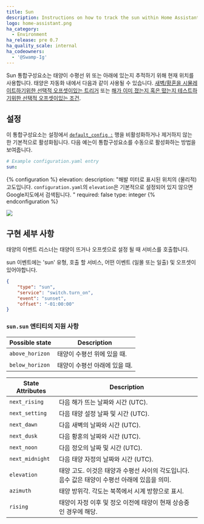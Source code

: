 ```yaml
---
title: Sun
description: Instructions on how to track the sun within Home Assistant.
logo: home-assistant.png
ha_category:
  - Environment
ha_release: pre 0.7
ha_quality_scale: internal
ha_codeowners:
  - '@Swamp-Ig'
---
```


Sun 통합구성요소는 태양이 수평선 위 또는 아래에 있는지 추적하기 위해 현재 위치를 사용합니다.
태양은 자동화 내에서 다음과 같이 사용될 수 있습니다. 
[새벽/황혼을 시뮬레이트하기위한 선택적 오프셋이있는 트리거][sun_trigger] 또는 [해가 이미 졌는지 혹은 떴는지 테스트하기위한 선택적 오프셋이있는 조건][sun_condition].

[sun_trigger]: /docs/automation/trigger/#sun-trigger
[sun_condition]: /docs/scripts/conditions/#sun-condition

## 설정

이 통합구성요소는 설정에서 [`default_config :`](https://www.home-assistant.io/integrations/default_config/) 행을 비활성화하거나 제거하지 않는 한 기본적으로 활성화됩니다. 다음 예는이 통합구성요소를 수동으로 활성화하는 방법을 보여줍니다.

```yaml
# Example configuration.yaml entry
sun:
```

{% configuration %}
elevation:
  description: "해발 미터로 표시된 위치의 (물리적) 고도입니다. `configuration.yaml`의 `elevation`은 기본적으로 설정되어 있지 않으면 Google지도에서 검색됩니다. "
  required: false
  type: integer
{% endconfiguration %}

<p class='img'>
<img src='/images/screenshots/more-info-dialog-sun.png' />
</p>

## 구현 세부 사항

태양의 이벤트 리스너는 태양이 뜨거나 오프셋으로 설정 될 때 서비스를 호출합니다.

sun 이벤트에는 'sun' 유형, 호출 할 서비스, 어떤 이벤트 (일몰 또는 일출) 및 오프셋이 있어야합니다.

```json
{
    "type": "sun",
    "service": "switch.turn_on",
    "event": "sunset",
    "offset": "-01:00:00"
}
```

### `sun.sun` 엔티티의 지원 사항

| Possible state | Description |
| --------- | ----------- |
| `above_horizon` | 태양이 수평선 위에 있을 때.
| `below_horizon` | 태양이 수평선 아래에 있을 때.

| State Attributes | Description |
| --------- | ----------- |
| `next_rising` | 다음 해가 뜨는 날짜와 시간 (UTC).
| `next_setting` | 다음 태양 설정 날짜 및 시간 (UTC).
| `next_dawn` | 다음 새벽의 날짜와 시간 (UTC).
| `next_dusk` | 다음 황혼의 날짜와 시간 (UTC).
| `next_noon` | 다음 정오의 날짜 및 시간 (UTC).
| `next_midnight` | 다음 태양 자정의 날짜와 시간 (UTC).
| `elevation` |  태양 고도. 이것은 태양과 수평선 사이의 각도입니다. 음수 값은 태양이 수평선 아래에 있음을 의미.
| `azimuth` | 태양 방위각. 각도는 북쪽에서 시계 방향으로 표시.
| `rising` | 태양이 자정 이후 및 정오 이전에 태양이 현재 상승중인 경우에 해당.
